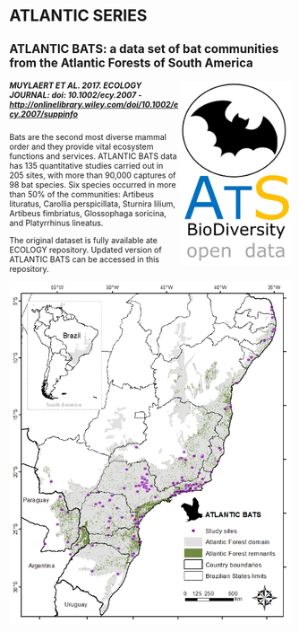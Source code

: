 # ATLANTIC SERIES

## ATLANTIC BATS: a data set of bat communities from the Atlantic Forests of South America	

##### <img align="right" width="200" src="ats_v02_bats1.jpg"> MUYLAERT ET AL. 2017. ECOLOGY JOURNAL: doi: 10.1002/ecy.2007 - http://onlinelibrary.wiley.com/doi/10.1002/ecy.2007/suppinfo

Bats are the second most diverse mammal order and they provide vital ecosystem functions and services. ATLANTIC BATS data has 135 quantitative studies carried out in 205 sites, with more than 90,000 captures of 98 bat species. Six species occurred in more than 50% of the communities: Artibeus lituratus, Carollia perspicillata, Sturnira lilium, Artibeus fimbriatus, Glossophaga soricina, and Platyrrhinus lineatus. 

The original dataset is fully available ate ECOLOGY repository. Updated version of ATLANTIC BATS can be accessed in this repository.

<p align="center"> 
<img src="FIG01_major.png">
</p>



